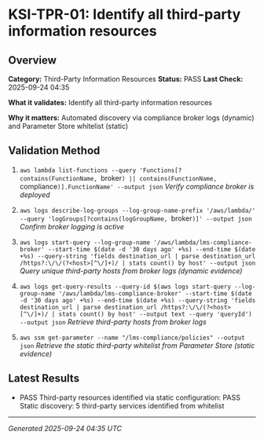 # KSI-TPR-01: Identify all third-party information resources

## Overview

**Category:** Third-Party Information Resources
**Status:** PASS
**Last Check:** 2025-09-24 04:35

**What it validates:** Identify all third-party information resources

**Why it matters:** Automated discovery via compliance broker logs (dynamic) and Parameter Store whitelist (static)

## Validation Method

1. `aws lambda list-functions --query 'Functions[?contains(FunctionName, `broker`) || contains(FunctionName, `compliance`)].FunctionName' --output json`
   *Verify compliance broker is deployed*

2. `aws logs describe-log-groups --log-group-name-prefix '/aws/lambda/' --query 'logGroups[?contains(logGroupName, `broker`)]' --output json`
   *Confirm broker logging is active*

3. `aws logs start-query --log-group-name '/aws/lambda/lms-compliance-broker' --start-time $(date -d '30 days ago' +%s) --end-time $(date +%s) --query-string 'fields destination_url | parse destination_url /https?:\/\/(?<host>[^\/]+)/ | stats count() by host' --output json`
   *Query unique third-party hosts from broker logs (dynamic evidence)*

4. `aws logs get-query-results --query-id $(aws logs start-query --log-group-name '/aws/lambda/lms-compliance-broker' --start-time $(date -d '30 days ago' +%s) --end-time $(date +%s) --query-string 'fields destination_url | parse destination_url /https?:\/\/(?<host>[^\/]+)/ | stats count() by host' --output text --query 'queryId') --output json`
   *Retrieve third-party hosts from broker logs*

5. `aws ssm get-parameter --name "/lms-compliance/policies" --output json`
   *Retrieve the static third-party whitelist from Parameter Store (static evidence)*

## Latest Results

- PASS Third-party resources identified via static configuration: PASS Static discovery: 5 third-party services identified from whitelist

---
*Generated 2025-09-24 04:35 UTC*